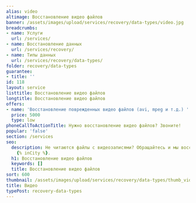 ```yaml
---
alias: video
altimage: Восстановление видео файлов
banner: /assets/images/upload/services/recovery/data-types/video.jpg
breadcrumbs:
- name: Услуги
  url: /services/
- name: Восстановление данных
  url: /services/recovery/
- name: Типы данных
  url: /services/recovery/data-types/
folder: recovery/data-types
guarantee:
- title: ''
id: 118
layout: service
listtitle: Восстановление видео файлов
longtitle: Восстановление видео файлов
offers:
- name: 'Восстановление поврежденных видео файлов (avi, mpeg и т.д.) '
  price: 5000
  type: low
phoneCallToActionTitle: Нужно восстановление видео файлов? Звоните!
popular: 'false'
section: /services
seo:
  description: Не читаются файлы с видеозаписями? Обращайтесь и мы восстановим их
    {% inCity %}.
  h1: Восстановление видео файлов
  keywords: []
  title: Восстановление видео файлов
sort: 600
thumbnail: /assets/images/upload/services/recovery/data-types/thumb_video.jpg
title: Видео
typePost: recovery-data-types
---
```

